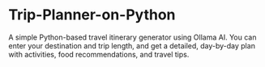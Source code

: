 # Trip-Planner-on-Python
A simple Python-based travel itinerary generator using Ollama AI. You can enter your destination and trip length, and get a detailed, day-by-day plan with activities, food recommendations, and travel tips. 

